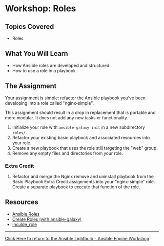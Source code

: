 # Workshop: Roles

## Topics Covered

* Roles

## What You Will Learn

* How Ansible roles are developed and structured
* How to use a role in a playbook

## The Assignment

Your assignment is simple: refactor the Ansible playbook you've been developing into a role called "nginx-simple".

This assignment should result in a drop in replacement that is portable and more modular. It does not add any new tasks or functionality.

1. Initialize your role with `ansible-galaxy init` in a new subdirectory `roles/`.
1. Refactor your existing basic playbook and associated resources into your role.
1. Create a new playbook that uses the role still targeting the "web" group.
1. Remove any empty files and directories from your role.

### Extra Credit

1. Refactor and merge the Nginx remove and uninstall playbook from the Basic Playbook Extra Credit assignments into your "nginx-simple" role. Create a separate playbook to execute that function of the role.

## Resources

* [Ansible Roles](http://docs.ansible.com/ansible/playbooks_roles.html#roles)
* [Create Roles (with ansible-galaxy)](http://docs.ansible.com/ansible/galaxy.html#create-roles)
* [inculde_role](http://docs.ansible.com/ansible/include_role_module.html)

---

[Click Here to return to the Ansible Lightbulb - Ansible Engine Workshop](../README.md)
